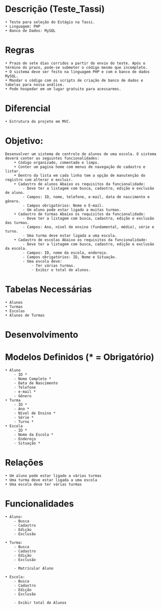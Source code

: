 # Descrição (Teste_Tassi)
    • Teste para seleção do Estágio na Tassi.
    • Linguagem: PHP
    • Banco de Dados: MySQL

# Regras
    • Prazo de sete dias corridos a partir do envio do teste. Após o término do prazo, pode-se submeter o código mesmo que incompleto.
    • O sistema deve ser feito na linguagem PHP e com o banco de dados MySQL.
    • Mandar o código com os scripts de criação de banco de dados e tabelas para nossa análise.
    • Pode hospedar em um lugar gratuito para acessarmos.

# Diferencial
    • Estrutura do projeto em MVC.

# Objetivo:
    Desenvolver um sistema de controle de alunos de uma escola. O sistema deverá conter as seguintes funcionalidades:
        • Código organizado, comentado e limpo.
        • Conter um pagina home com menus de navegação de cadastro e listar.
        • Dentro da lista em cada linha tem a opção de manutenção do registro com alterar e excluir.
        • Cadastro de alunos Abaixo os requisitos da funcionalidade:
            - Deve ter a listagem com busca, cadastro, edição e exclusão de aluno.
            - Campos: ID, nome, telefone, e-mail, data de nascimento e gênero.
            - Campos obrigatórios: Nome e E-mail.
            - Um aluno pode estar ligado a muitas turmas.
        • Cadastro de turmas Abaixo os requisitos da funcionalidade:
            - Deve ter a listagem com busca, cadastro, edição e exclusão das turmas.
            - Campos: Ano, nível de ensino (fundamental, médio), série e turno.
            - Uma turma deve estar ligada a uma escola.
        • Cadastro de escolas Abaixo os requisitos da funcionalidade:
            - Deve ter a listagem com busca, cadastro, edição e exclusão da escola.
            - Campos: ID, nome da escola, endereço.
            - Campos obrigatórios: ID, Nome e Situação.
            - Uma escola deve:
                ◦ Ter várias turmas.
                ◦ Exibir o total de alunos.
                
# Tabelas Necessárias
    • Alunos
    • Turmas
    • Escolas
    • Alunos de Turmas

# Desenvolvimento #

# Modelos Definidos (* = Obrigatório)
    • Aluno
        - ID *
        - Nome Completo *
        - Data de Nascimento
        - Telefone
        - e-mail *
        - Gênero
    • Turma
        - ID *
        - Ano *
        - Nível de Ensino *
        - Série *
        - Turno *
    • Escola
        - ID *
        - Nome da Escola *
        - Endereço
        - Situação *

# Relações
    • Um aluno pode estar ligado a várias turmas
    • Uma turma deve estar ligada a uma escola
    • Uma escola deve ter várias turmas

# Funcionalidades
    • Aluno:
        - Busca
        - Cadastro
        - Edição
        - Exclusão
        
    • Turma:
        - Busca
        - Cadastro
        - Edição
        - Exclusão
        
        - Matrícular Aluno

    • Escola:
        - Busca
        - Cadastro
        - Edição
        - Exclusão

        - Exibir total de Alunos


